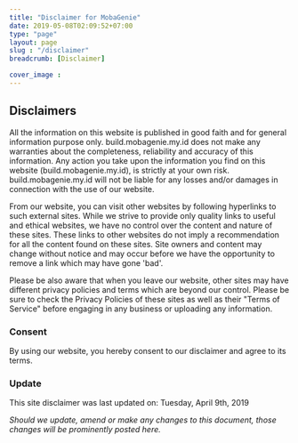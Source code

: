 ```yaml
---
title: "Disclaimer for MobaGenie"
date: 2019-05-08T02:09:52+07:00
type: "page"
layout: page
slug : "/disclaimer"
breadcrumb: [Disclaimer]

cover_image : 
---
```


<h2>Disclaimers</h2>

All the information on this website is published in good faith and for general information purpose only. build.mobagenie.my.id does not make any warranties about the completeness, reliability and accuracy of this information. Any action you take upon the information you find on this website (build.mobagenie.my.id), is strictly at your own risk. build.mobagenie.my.id will not be liable for any losses and/or damages in connection with the use of our website.

From our website, you can visit other websites by following hyperlinks to such external sites. While we strive to provide only quality links to useful and ethical websites, we have no control over the content and nature of these sites. These links to other websites do not imply a recommendation for all the content found on these sites. Site owners and content may change without notice and may occur before we have the opportunity to remove a link which may have gone 'bad'.

Please be also aware that when you leave our website, other sites may have different privacy policies and terms which are beyond our control. Please be sure to check the Privacy Policies of these sites as well as their "Terms of Service" before engaging in any business or uploading any information.


<h3>Consent</h3>

By using our website, you hereby consent to our disclaimer and agree to its terms.

<h3>Update</h3>
This site disclaimer was last updated on: Tuesday, April 9th, 2019

<em>Should we update, amend or make any changes to this document, those changes will be prominently posted here.</em>